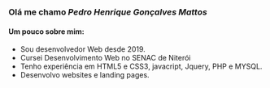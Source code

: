 ### Olá me chamo <i>Pedro Henrique Gonçalves Mattos</i>

#### Um pouco sobre mim:

* Sou desenvolvedor Web desde 2019.
* Cursei Desenvolvimento Web no SENAC de Niterói
* Tenho experiência em HTML5 e CSS3, javacript, Jquery, PHP e MYSQL.
* Desenvolvo websites e landing pages.
